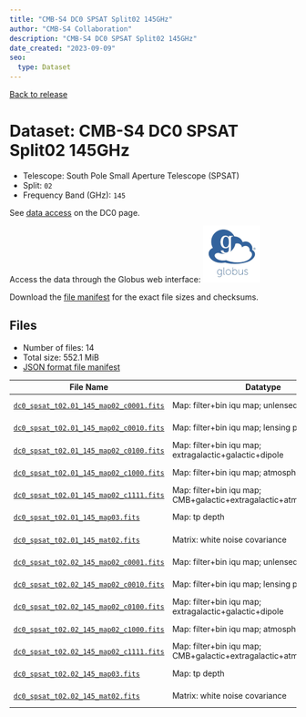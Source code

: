 ```yaml
---
title: "CMB-S4 DC0 SPSAT Split02 145GHz"
author: "CMB-S4 Collaboration"
description: "CMB-S4 DC0 SPSAT Split02 145GHz"
date_created: "2023-09-09"
seo:
  type: Dataset
---
```


[Back to release](./dc0.html#datasets)

# Dataset: CMB-S4 DC0 SPSAT Split02 145GHz

- Telescope: South Pole Small Aperture Telescope (SPSAT) 
- Split: `02`
- Frequency Band (GHz): `145`

See [data access](./dc0.html#data-access) on the DC0 page.

Access the data through the Globus web interface: [![Download via Globus](images/globus-logo.png)](https://app.globus.org/file-manager?origin_id=38f01147-f09e-483d-a552-3866669a846d&origin_path=%2Fdatareleases%2Fdc0%2Fmission%2Fspsat%2Fsplit02%2F145%2F)

Download the [file manifest](https://g-456d30.0ed28.75bc.data.globus.org/datareleases/dc0/mission/spsat/split02/145/manifest.json) for the exact file sizes and checksums.

## Files

- Number of files: 14
- Total size: 552.1 MiB
- [JSON format file manifest](https://g-456d30.0ed28.75bc.data.globus.org/datareleases/dc0/mission/spsat/split02/145/manifest.json)

|                                                                                File Name                                                                                |                               Datatype                               |   Size   |
| ----------------------------------------------------------------------------------------------------------------------------------------------------------------------- | -------------------------------------------------------------------- | -------- |
| [`dc0_spsat_t02.01_145_map02_c0001.fits`](https://g-456d30.0ed28.75bc.data.globus.org/datareleases/dc0/mission/spsat/split02/145/dc0_spsat_t02.01_145_map02_c0001.fits) | Map: filter+bin iqu map; unlensed primary CMB                        | 36.0 MiB |
| [`dc0_spsat_t02.01_145_map02_c0010.fits`](https://g-456d30.0ed28.75bc.data.globus.org/datareleases/dc0/mission/spsat/split02/145/dc0_spsat_t02.01_145_map02_c0010.fits) | Map: filter+bin iqu map; lensing perturbation                        | 36.0 MiB |
| [`dc0_spsat_t02.01_145_map02_c0100.fits`](https://g-456d30.0ed28.75bc.data.globus.org/datareleases/dc0/mission/spsat/split02/145/dc0_spsat_t02.01_145_map02_c0100.fits) | Map: filter+bin iqu map; extragalactic+galactic+dipole               | 36.0 MiB |
| [`dc0_spsat_t02.01_145_map02_c1000.fits`](https://g-456d30.0ed28.75bc.data.globus.org/datareleases/dc0/mission/spsat/split02/145/dc0_spsat_t02.01_145_map02_c1000.fits) | Map: filter+bin iqu map; atmosphere+noise                            | 36.0 MiB |
| [`dc0_spsat_t02.01_145_map02_c1111.fits`](https://g-456d30.0ed28.75bc.data.globus.org/datareleases/dc0/mission/spsat/split02/145/dc0_spsat_t02.01_145_map02_c1111.fits) | Map: filter+bin iqu map; CMB+galactic+extragalactic+atmosphere+noise | 36.0 MiB |
| [`dc0_spsat_t02.01_145_map03.fits`](https://g-456d30.0ed28.75bc.data.globus.org/datareleases/dc0/mission/spsat/split02/145/dc0_spsat_t02.01_145_map03.fits)             | Map: tp depth                                                        | 24.0 MiB |
| [`dc0_spsat_t02.01_145_mat02.fits`](https://g-456d30.0ed28.75bc.data.globus.org/datareleases/dc0/mission/spsat/split02/145/dc0_spsat_t02.01_145_mat02.fits)             | Matrix: white noise covariance                                       | 72.0 MiB |
| [`dc0_spsat_t02.02_145_map02_c0001.fits`](https://g-456d30.0ed28.75bc.data.globus.org/datareleases/dc0/mission/spsat/split02/145/dc0_spsat_t02.02_145_map02_c0001.fits) | Map: filter+bin iqu map; unlensed primary CMB                        | 36.0 MiB |
| [`dc0_spsat_t02.02_145_map02_c0010.fits`](https://g-456d30.0ed28.75bc.data.globus.org/datareleases/dc0/mission/spsat/split02/145/dc0_spsat_t02.02_145_map02_c0010.fits) | Map: filter+bin iqu map; lensing perturbation                        | 36.0 MiB |
| [`dc0_spsat_t02.02_145_map02_c0100.fits`](https://g-456d30.0ed28.75bc.data.globus.org/datareleases/dc0/mission/spsat/split02/145/dc0_spsat_t02.02_145_map02_c0100.fits) | Map: filter+bin iqu map; extragalactic+galactic+dipole               | 36.0 MiB |
| [`dc0_spsat_t02.02_145_map02_c1000.fits`](https://g-456d30.0ed28.75bc.data.globus.org/datareleases/dc0/mission/spsat/split02/145/dc0_spsat_t02.02_145_map02_c1000.fits) | Map: filter+bin iqu map; atmosphere+noise                            | 36.0 MiB |
| [`dc0_spsat_t02.02_145_map02_c1111.fits`](https://g-456d30.0ed28.75bc.data.globus.org/datareleases/dc0/mission/spsat/split02/145/dc0_spsat_t02.02_145_map02_c1111.fits) | Map: filter+bin iqu map; CMB+galactic+extragalactic+atmosphere+noise | 36.0 MiB |
| [`dc0_spsat_t02.02_145_map03.fits`](https://g-456d30.0ed28.75bc.data.globus.org/datareleases/dc0/mission/spsat/split02/145/dc0_spsat_t02.02_145_map03.fits)             | Map: tp depth                                                        | 24.0 MiB |
| [`dc0_spsat_t02.02_145_mat02.fits`](https://g-456d30.0ed28.75bc.data.globus.org/datareleases/dc0/mission/spsat/split02/145/dc0_spsat_t02.02_145_mat02.fits)             | Matrix: white noise covariance                                       | 72.0 MiB |
